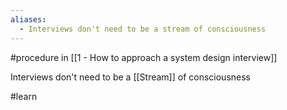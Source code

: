 ```yaml
---
aliases:
  - Interviews don't need to be a stream of consciousness
---
```

#procedure in [[1 - How to approach a system design interview]]

Interviews don't need to be a [[Stream]] of consciousness

#learn 